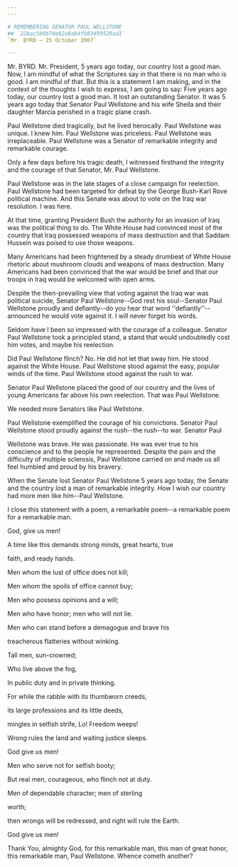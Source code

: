 ```yaml
---
---

# REMEMBERING SENATOR PAUL WELLSTONE
## `22bac599b70e82a0ab4f983499520ad1`
`Mr. BYRD — 25 October 2007`

---
```



Mr. BYRD. Mr. President, 5 years ago today, our country lost a good 
man. Now, I am mindful of what the Scriptures say in that there is no 
man who is good. I am mindful of that. But this is a statement I am 
making, and in the context of the thoughts I wish to express, I am 
going to say: Five years ago today, our country lost a good man. It 
lost an outstanding Senator. It was 5 years ago today that Senator Paul 
Wellstone and his wife Sheila and their daughter Marcia perished in a 
tragic plane crash.

Paul Wellstone died tragically, but he lived heroically. Paul 
Wellstone was unique. I knew him. Paul Wellstone was priceless. Paul 
Wellstone was irreplaceable. Paul Wellstone was a Senator of remarkable 
integrity and remarkable courage.

Only a few days before his tragic death, I witnessed firsthand the 
integrity and the courage of that Senator, Mr. Paul Wellstone.

Paul Wellstone was in the late stages of a close campaign for 
reelection. Paul Wellstone had been targeted for defeat by the George 
Bush-Karl Rove political machine. And this Senate was about to vote on 
the Iraq war resolution. I was here.

At that time, granting President Bush the authority for an invasion 
of Iraq was the political thing to do. The White House had convinced 
most of the country that Iraq possessed weapons of mass destruction and 
that Saddam Hussein was poised to use those weapons.

Many Americans had been frightened by a steady drumbeat of White 
House rhetoric about mushroom clouds and weapons of mass destruction. 
Many Americans had been convinced that the war would be brief and that 
our troops in Iraq would be welcomed with open arms.

Despite the then-prevailing view that voting against the Iraq war was 
political suicide, Senator Paul Wellstone--God rest his soul--Senator 
Paul Wellstone proudly and defiantly--do you hear that word 
''defiantly''--announced he would vote against it. I will never forget 
his words.

Seldom have I been so impressed with the courage of a colleague. 
Senator Paul Wellstone took a principled stand, a stand that would 
undoubtedly cost him votes, and maybe his reelection.

Did Paul Wellstone flinch? No. He did not let that sway him. He stood 
against the White House. Paul Wellstone stood against the easy, popular 
winds of the time. Paul Wellstone stood against the rush to war.

Senator Paul Wellstone placed the good of our country and the lives 
of young Americans far above his own reelection. That was Paul 
Wellstone.

We needed more Senators like Paul Wellstone.

Paul Wellstone exemplified the courage of his convictions. Senator 
Paul Wellstone stood proudly against the rush--the rush--to war. 
Senator Paul


Wellstone was brave. He was passionate. He was ever true to his 
conscience and to the people he represented. Despite the pain and the 
difficulty of multiple sclerosis, Paul Wellstone carried on and made us 
all feel humbled and proud by his bravery.


When the Senate lost Senator Paul Wellstone 5 years ago today, the 
Senate and the country lost a man of remarkable integrity. How I wish 
our country had more men like him--Paul Wellstone.

I close this statement with a poem, a remarkable poem--a remarkable 
poem for a remarkable man.



 God, give us men!


 A time like this demands strong minds, great hearts, true 





 faith, and ready hands.


 Men whom the lust of office does not kill;


 Men whom the spoils of office cannot buy;


 Men who possess opinions and a will;


 Men who have honor; men who will not lie.


 Men who can stand before a demagogue and brave his 





 treacherous flatteries without winking.


 Tall men, sun-crowned;


 Who live above the fog,


 In public duty and in private thinking.


 For while the rabble with its thumbworn creeds,


 its large professions and its little deeds,


 mingles in selfish strife, Lo! Freedom weeps!


 Wrong rules the land and waiting justice sleeps.


 God give us men!


 Men who serve not for selfish booty;


 But real men, courageous, who flinch not at duty.


 Men of dependable character; men of sterling


 worth;


 then wrongs will be redressed, and right will rule the Earth.


 God give us men!


Thank You, almighty God, for this remarkable man, this man of great 
honor, this remarkable man, Paul Wellstone. Whence cometh another?